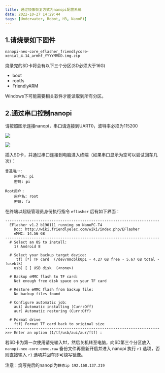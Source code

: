 ```yaml
---
title: 通过镜像恢复方式为nanopi配置系统
date: 2022-10-27 14:29:44
tags: [Underwater, Robot, H3, NanoPi]
---
```


## 1.请烧录如下固件

`nanopi-neo-core_eflasher_friendlycore-xenial_4.14_armhf_YYYYMMDD.img.zip`

烧录完的SD卡将会有以下三个分区(SD必须大于16G)

- boot
- rootfs
- FriendlyARM

Windows下可能需要相关软件才能读取到所有分区。

## 2.通过串口控制nanopi

请按照图示连接nanopi，串口请连接到UART0，波特率必须为115200

![](https://wiki.friendlyelec.com/wiki/images/5/53/NEO_Core_pinout-02.jpg)

![](https://wiki.friendlyelec.com/wiki/images/b/b4/USB2UART-NEO-Core.jpg)

插入SD卡，并通过串口连接到电脑进入终端（如果串口显示为空可以尝试回车几次）：

```
普通用户：
	用户名: pi
	密码: pi

Root用户：
	用户名: root
	密码: fa
```

在终端以超级管理员身份执行指令 `eflasher` 后有如下界面：

```shell
----------------------------------------------------------------------
  EFlasher v1.2 b190111 running on NanoPC-T4
    Doc: http://wiki.friendlyelec.com/wiki/index.php/EFlasher
    eMMC: 14.56 GB
----------------------------------------------------------------------
  # Select an OS to install:
    1) Android 8
   
  # Select your backup target device:
     tf) [*] TF card  (/dev/mmcblk0p1 - 4.27 GB free - 5.67 GB total - fuseblk)
    usb) [ ] USB disk  (<none>)
   
  # Backup eMMC flash to TF card:
    Not enough free disk space on your TF card
   
  # Restore eMMC flash from backup file:
    No backup files found
   
  # Configure automatic job:
    aui) Automatic installing (Curr:Off)
    aur) Automatic restoring (Curr:Off)
   
  # Format drive
    ftf) Format TF card back to original size
----------------------------------------------------------------------
>>> Enter an option (1/tf/usb/aui/aur/ftf) :
```

若SD卡为第一次使用请先输入ftf，然后关机转至电脑，向SD第三个分区放入 `nanopi-neo-core-emmc.raw` 备份文件再重新开启并进入 nanopi 执行 `r1` 选项，否则直接输入 `r1` 选项并回车即可烧写镜像。

注意：烧写完后的nanopi为`静态ip 192.168.137.219`
